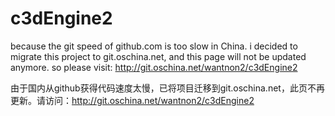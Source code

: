c3dEngine2
==========
  
because the git speed of github.com is too slow in China. i decided to migrate this project to git.oschina.net, and this page will not be updated anymore. so please visit: http://git.oschina.net/wantnon2/c3dEngine2    

由于国内从github获得代码速度太慢，已将项目迁移到git.oschina.net，此页不再更新。请访问：http://git.oschina.net/wantnon2/c3dEngine2  
  
